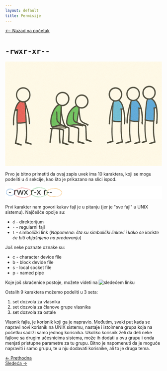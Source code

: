 ```yaml
---
layout: default
title: Permisije
---
```


<link rel="stylesheet" href="/UNIX-beginner-course/assets/css/custom.css">

 
<script>
  window.dataLayer = window.dataLayer || [];
  function gtag(){dataLayer.push(arguments);}
  gtag('js', new Date());
  gtag('config', 'G-Q6NY1G1P9S');
</script>
<script defer data-domain="dianasantavec.github.io/unix-beginner-course" src="https://unix.psc.vl.ba.node.igorsikuljak.rs/js/script.js"></script>

<div style="margin-bottom: 1em;">
  <a href="/UNIX-beginner-course/" class="button-nav">⟵ Nazad na početak</a>
</div>

# `-rwxr-xr--`

![owner figure](../assets/diagrams/owner_figure.png)

Prvo je bitno primetiti da ovaj zapis uvek ima 10 karaktera, koji se mogu podeliti u 4 sekcije, kao što je prikazano na slici ispod. 

![rwx](../assets/diagrams/rwx.svg)

Prvi karakter nam govori kakav fajl je u pitanju (jer je "sve fajl" u UNIX sistemu). Najčešće opcije su:
  * `d` - direktorijum
  * `-` - regularni fajl
  * `l` - simbolički link (*Napomena: šta su simbolički linkovi i kako se koriste će biti objašnjeno na predavanju*)

Još neke poznate oznake su:
  * c - character device file
  * b - block devide file
  * s - local socket file
  * p - named pipe


Koje još skraćenice postoje, možete videti na ![sledećem linku](https://linuxconfig.org/identifying-file-types-in-linux)

Ostalih 9 karaktera možemo podeliti u 3 seta:
1. set dozvola za vlasnika
2. set dozvola za članove grupe vlasnika
3. set dozvola za ostale

Vlasnik fajla, je korisnik koji ga je napravio. Međutim, svaki put kada se napravi novi korisnik na UNIX sistemu, nastaje i istoimena grupa koja na početku sadrži samo jednog korisnika. Ukoliko korisnik želi da deli neke fajlove sa drugim učesnicima sistema, može ih dodati u ovu grupu i onda menjati pristupne parametre za tu grupu. Bitno je napomenuti da je moguće napraviti i samo grupu, te u nju dodavati korisnike, ali to je druga tema. 


<div class="nav-buttons-wrapper">
  <div class="nav-left">
    <a href="5_1-permissions.html" class="button-nav">← Prethodna</a>
  </div>
  <div class="nav-right">
    <a href="5_3-chmod.html" class="button-nav">Sledeća →</a>
  </div>
</div>